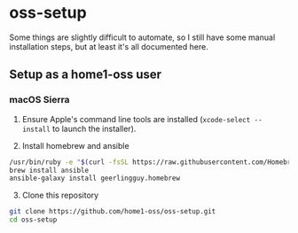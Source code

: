 
# oss-setup

Some things are slightly difficult to automate, 
so I still have some manual installation steps, 
but at least it's all documented here.

## Setup as a home1-oss user

### macOS Sierra

1. Ensure Apple's command line tools are installed (`xcode-select --install` to launch the installer).

2. Install homebrew and ansible

```sh
/usr/bin/ruby -e "$(curl -fsSL https://raw.githubusercontent.com/Homebrew/install/master/install)"
brew install ansible
ansible-galaxy install geerlingguy.homebrew
```

3. Clone this repository

```sh
git clone https://github.com/home1-oss/oss-setup.git
cd oss-setup
```
